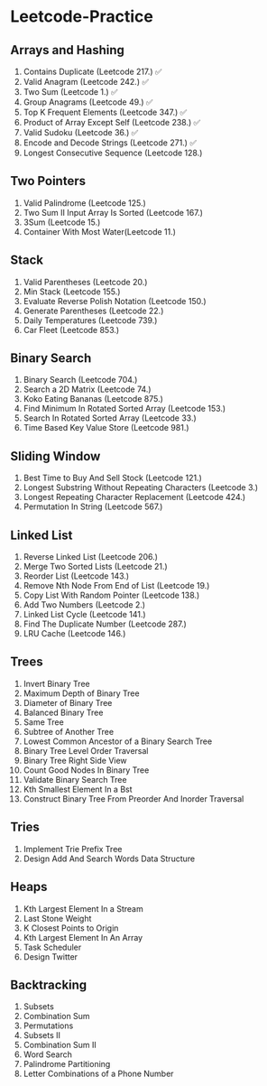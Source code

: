 # Leetcode-Practice

## Arrays and Hashing

1. Contains Duplicate (Leetcode 217.) ✅
2. Valid Anagram (Leetcode 242.) ✅
3. Two Sum (Leetcode 1.) ✅
4. Group Anagrams (Leetcode 49.) ✅
5. Top K Frequent Elements (Leetcode 347.) ✅
6. Product of Array Except Self (Leetcode 238.) ✅
7. Valid Sudoku (Leetcode 36.) ✅
8. Encode and Decode Strings (Leetcode 271.) ✅
9. Longest Consecutive Sequence (Leetcode 128.)

## Two Pointers

1. Valid Palindrome (Leetcode 125.)
2. Two Sum II Input Array Is Sorted (Leetcode 167.)
3. 3Sum (Leetcode 15.)
4. Container With Most Water(Leetcode 11.)

## Stack

1. Valid Parentheses (Leetcode 20.) 
2. Min Stack (Leetcode 155.)
3. Evaluate Reverse Polish Notation (Leetcode 150.)
4. Generate Parentheses (Leetcode 22.)
5. Daily Temperatures (Leetcode 739.)
6. Car Fleet (Leetcode 853.)

## Binary Search

1. Binary Search (Leetcode 704.) 
2. Search a 2D Matrix (Leetcode 74.)
3. Koko Eating Bananas (Leetcode 875.)
4. Find Minimum In Rotated Sorted Array (Leetcode 153.)
5. Search In Rotated Sorted Array (Leetcode 33.)
6. Time Based Key Value Store (Leetcode 981.)

## Sliding Window

1. Best Time to Buy And Sell Stock (Leetcode 121.) 
2. Longest Substring Without Repeating Characters (Leetcode 3.)
3. Longest Repeating Character Replacement (Leetcode 424.)
4. Permutation In String (Leetcode 567.)

## Linked List

1. Reverse Linked List (Leetcode 206.)
2. Merge Two Sorted Lists (Leetcode 21.)
3. Reorder List (Leetcode 143.)
4. Remove Nth Node From End of List (Leetcode 19.)
5. Copy List With Random Pointer (Leetcode 138.)
6. Add Two Numbers (Leetcode 2.)
7. Linked List Cycle (Leetcode 141.)
8. Find The Duplicate Number (Leetcode 287.)
9. LRU Cache (Leetcode 146.)

## Trees
1. Invert Binary Tree	
2. Maximum Depth of Binary Tree	
3. Diameter of Binary Tree	
4. Balanced Binary Tree	
5. Same Tree	
6. Subtree of Another Tree	
7. Lowest Common Ancestor of a Binary Search Tree	
8. Binary Tree Level Order Traversal	
9. Binary Tree Right Side View	
10. Count Good Nodes In Binary Tree	
11. Validate Binary Search Tree	
12. Kth Smallest Element In a Bst	
13. Construct Binary Tree From Preorder And Inorder Traversal

## Tries
1. Implement Trie Prefix Tree	
2. Design Add And Search Words Data Structure

## Heaps
1. Kth Largest Element In a Stream	
2. Last Stone Weight	
3. K Closest Points to Origin	
4. Kth Largest Element In An Array	
5. Task Scheduler	
6. Design Twitter

## Backtracking
1. Subsets	
2. Combination Sum	
3. Permutations	
4. Subsets II	
5. Combination Sum II	
6. Word Search	
7. Palindrome Partitioning	
8. Letter Combinations of a Phone Number
